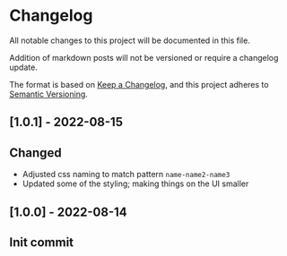 # Changelog

All notable changes to this project will be documented in this file.

Addition of markdown posts will not be versioned or require a changelog update.

The format is based on [Keep a Changelog](https://keepachangelog.com/en/1.0.0/),
and this project adheres to [Semantic Versioning](https://semver.org/spec/v2.0.0.html).

## [1.0.1] - 2022-08-15

## Changed

- Adjusted css naming to match pattern `name-name2-name3`
- Updated some of the styling; making things on the UI smaller

## [1.0.0] - 2022-08-14

## Init commit
